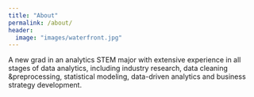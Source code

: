 ```yaml
---
title: "About"
permalink: /about/
header:
  image: "images/waterfront.jpg"
---
```


A new grad in an analytics STEM major with extensive experience in all stages of data analytics, including industry research, data cleaning &preprocessing, statistical modeling, data-driven analytics and business strategy development.
